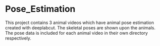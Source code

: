 # Pose_Estimation
This project contains 3 animal videos which have animal pose estimation created with deeplabcut.
The skeletal poses are shown upon the animals.
The pose data is included for each animal video in their own directory respectively.
